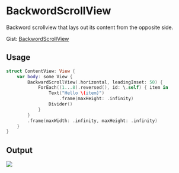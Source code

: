 # BackwordScrollView
Backword scrollview that lays out its content from the opposite side.

Gist: [BackwordScrollView](https://gist.github.com/NeilsUltimateLab/339cd0b4c514f07bcb08db9469be1e27)

## Usage
```swift
struct ContentView: View {
    var body: some View {
        BackwardScrollView(.horizontal, leadingInset: 50) {
            ForEach((1...8).reversed(), id: \.self) { item in
                Text("Hello \(item)")
                    .frame(maxHeight: .infinity)
                Divider()
            }
        }
        .frame(maxWidth: .infinity, maxHeight: .infinity)
    }
}
```

## Output
![](Images/macospreview.png)
